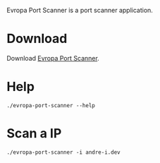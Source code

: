 Evropa Port Scanner is a port scanner application.

# Download
Download [Evropa Port Scanner](https://github.com/goto-eof/evropa-port-scanner/releases).

# Help
```
./evropa-port-scanner --help
```

# Scan a IP
```
./evropa-port-scanner -i andre-i.dev
```
